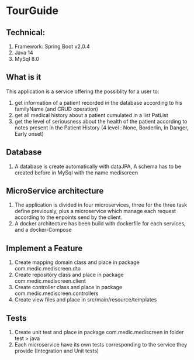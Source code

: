 # TourGuide
## Technical:

1. Framework: Spring Boot v2.0.4
2. Java 14
3. MySql 8.0

## What is it
This application is a service offering the possiblity for a user to:
 1. get information of a patient recorded in the database according to his familyName (and CRUD operation)
 2. get all medical history about a patient cumulated in a list PatList
 3. get the level of seriousness about the health of the patient according to notes present in the Patient History (4 level : None, Borderlin, In Danger, Early onset)

## Database
1. A database is create automatically with dataJPA, A schema has to be created before in MySql with the name mediscreen

## MicroService architecture
1. The application is divided in four microservices, three for the three task define previously, plus a microservice which manage each request according to the enpoints send by the client.
2. A docker architecture has been build with dockerfile for each services, and a docker-Compose

## Implement a Feature
1. Create mapping domain class and place in package com.medic.mediscreen.dto
2. Create repository class and place in package com.medic.mediscreen.client
3. Create controller class and place in package com.medic.mediscreen.controllers
4. Create view files and place in src/main/resource/templates

## Tests
1. Create unit test and place in package com.medic.mediscreen in folder test > java
2. Each microservice have its own tests corresponding to the service they provide (Integration and Unit tests)